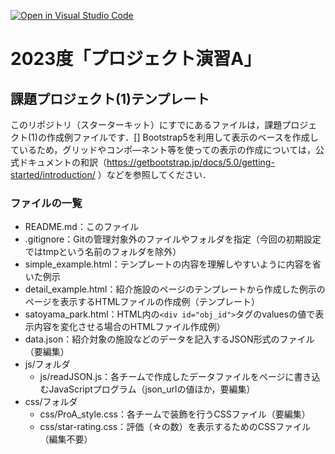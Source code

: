 [![Open in Visual Studio Code](https://classroom.github.com/assets/open-in-vscode-718a45dd9cf7e7f842a935f5ebbe5719a5e09af4491e668f4dbf3b35d5cca122.svg)](https://classroom.github.com/online_ide?assignment_repo_id=12183640&assignment_repo_type=AssignmentRepo)
# 2023度「プロジェクト演習A」
## 課題プロジェクト(1)テンプレート

このリポジトリ（スターターキット）にすでにあるファイルは，課題プロジェクト(1)の作成例ファイルです．[]
Bootstrap5を利用して表示のベースを作成しているため，グリッドやコンポ―ネント等を使っての表示の作成については，公式ドキュメントの和訳（https://getbootstrap.jp/docs/5.0/getting-started/introduction/ ）などを参照してください．

### ファイルの一覧
- README.md：このファイル
- .gitignore：Gitの管理対象外のファイルやフォルダを指定（今回の初期設定ではtmpという名前のフォルダを除外）
- simple_example.html：テンプレートの内容を理解しやすいように内容を省いた例示
- detail_example.html：紹介施設のページのテンプレートから作成した例示のページを表示するHTMLファイルの作成例（テンプレート）
- satoyama_park.html：HTML内の`<div id="obj_id">`タグのvaluesの値で表示内容を変化させる場合のHTMLファイル作成例）
- data.json：紹介対象の施設などのデータを記入するJSON形式のファイル（要編集）
- js/フォルダ
  - js/readJSON.js：各チームで作成したデータファイルをページに書き込むJavaScriptプログラム（json_urlの値ほか，要編集）
- css/フォルダ
  - css/ProA_style.css：各チームで装飾を行うCSSファイル（要編集）
  - css/star-rating.css：評価（☆の数）を表示するためのCSSファイル（編集不要）
